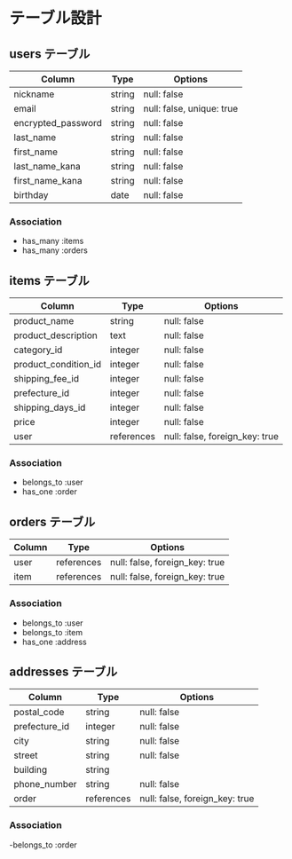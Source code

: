 # テーブル設計

## users テーブル

| Column             | Type   | Options     |
| ------------------ | ------ | ----------- |
| nickname           | string | null: false |
| email              | string | null: false, unique: true |
| encrypted_password | string | null: false |
| last_name          | string | null: false |
| first_name         | string | null: false |
| last_name_kana     | string | null: false |
| first_name_kana    | string | null: false |
| birthday           | date   | null: false |

### Association

- has_many :items
- has_many :orders

## items テーブル

| Column               | Type       | Options     |
| ------               | ---------- | ----------- |
| product_name         | string     | null: false |
| product_description  | text       | null: false |
| category_id          | integer    | null: false | 
| product_condition_id | integer    | null: false |
| shipping_fee_id      | integer    | null: false |
| prefecture_id        | integer    | null: false |
| shipping_days_id     | integer    | null: false |
| price                | integer    | null: false |
| user                 | references | null: false, foreign_key: true |

### Association

- belongs_to :user
- has_one :order

## orders テーブル

| Column    | Type       | Options                        |
| -------   | ---------- | ------------------------------ |
| user      | references | null: false, foreign_key: true |
| item      | references | null: false, foreign_key: true |

### Association

- belongs_to :user
- belongs_to :item
- has_one :address

## addresses テーブル

| Column             | Type       | Options     |
| ------------------ | ------     | ----------- |
| postal_code        | string     | null: false |
| prefecture_id      | integer    | null: false |
| city               | string     | null: false |
| street             | string     | null: false |
| building           | string     |             |
| phone_number       | string     | null: false |
| order              | references | null: false, foreign_key: true |

### Association

-belongs_to :order
